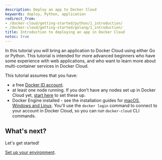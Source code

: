 ```yaml
---
description: Deploy an app to Docker Cloud
keywords: deploy, Python, application
redirect_from:
- /docker-cloud/getting-started/python/1_introduction/
- /docker-cloud/getting-started/golang/1_introduction/
title: Introduction to deploying an app in Docker Cloud
notoc: true
---
```


In this tutorial you will bring an application to Docker Cloud using either Go
or Python. This tutorial is intended for more advanced beginners who have some
experience with web applications, and who want to learn more about
multi-container services in Docker Cloud.

This tutorial assumes that you have:

- a free <a href="https://hub.docker.com/" target="_blank">Docker ID account</a>.
- at least one node running. If you don't have any nodes set up in Docker Cloud yet, [start here](../../getting-started/your_first_node.md) to set these up.
- Docker Engine installed - see the installation guides for <a href="/engine/installation/" target="_blank">macOS, Windows and Linux</a>. You'll use the `docker login` command to connect to your account in Docker Cloud, so you can run `docker-cloud` CLI commands.

## What's next?

Let's get started!

[Set up your environment](2_set_up.md).
